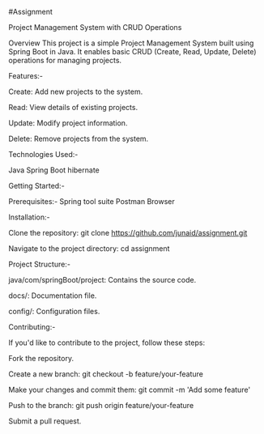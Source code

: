#Assignment

Project Management System with CRUD Operations

Overview
This project is a simple Project Management System built using Spring Boot in Java. It enables basic CRUD (Create, Read, Update, Delete) operations for managing projects.

Features:-

Create: Add new projects to the system.

Read: View details of existing projects.

Update: Modify project information.

Delete: Remove projects from the system.

Technologies Used:-

Java
Spring Boot
hibernate

Getting Started:-

Prerequisites:-
Spring tool suite
Postman
Browser

Installation:-

Clone the repository: git clone https://github.com/junaid/assignment.git

Navigate to the project directory: cd assignment

Project Structure:-

java/com/springBoot/project: Contains the source code.

docs/: Documentation file.

config/: Configuration files.


Contributing:-

If you'd like to contribute to the project, follow these steps:

Fork the repository.

Create a new branch: git checkout -b feature/your-feature

Make your changes and commit them: git commit -m 'Add some feature'

Push to the branch: git push origin feature/your-feature

Submit a pull request.

